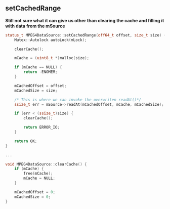## setCachedRange

**Still not sure what it can give us other than clearing the cache and
filling it with data from the mSource**
```cpp
status_t MPEG4DataSource::setCachedRange(off64_t offset, size_t size) {
    Mutex::Autolock autoLock(mLock);

    clearCache();

    mCache = (uint8_t *)malloc(size);

    if (mCache == NULL) {
        return -ENOMEM;
    }

    mCachedOffset = offset;
    mCachedSize = size;

    /* This is where we can invoke the overwriten readAt()*/
    ssize_t err = mSource->readAt(mCachedOffset, mCache, mCachedSize);

    if (err < (ssize_t)size) {
        clearCache();

        return ERROR_IO;
    }

    return OK;
}

...

void MPEG4DataSource::clearCache() {
    if (mCache) {
        free(mCache);
        mCache = NULL;
    }

    mCachedOffset = 0;
    mCachedSize = 0;
}

```